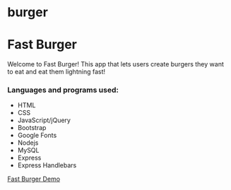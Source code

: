 # burger
<h1>Fast Burger</h1>
<p>Welcome to Fast Burger! This app that lets users create burgers they want to eat and eat them lightning fast!</p>

<h3>Languages and programs used: </h3>
<ul>
    <li>HTML</li>
    <li>CSS</li>
    <li>JavaScript/jQuery</li>
    <li>Bootstrap</li>
    <li>Google Fonts</li>
    <li>Nodejs</li>
    <li>MySQL</li>
    <li>Express</li>
    <li>Express Handlebars</li>
</ul>

<a href="https://fast-burger.herokuapp.com/" target="_blank">Fast Burger Demo</a>
